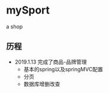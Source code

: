# mySport
a shop
## 历程
- 2019.1.13 完成了商品-品牌管理
    -  基本的spring以及springMVC配置  
    -  分页
    -  数据库增删改查
    
